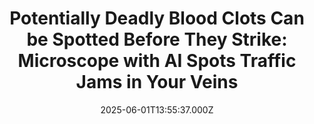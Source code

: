 ---
title: "Potentially Deadly Blood Clots Can be Spotted Before They Strike: Microscope with AI Spots Traffic Jams in Your Veins"
date: 2025-06-01T13:55:37.000Z
category: Human Kindness
externalLink: "https://www.goodnewsnetwork.org/potentially-deadly-blood-clots-can-be-spotted-before-they-strike-microscope-with-ai-spots-traffic-jams-in-your-veins/"
image: ""
excerpt: "Japanese scientists have found a way to observe clotting activity in the blood as it happens, without needing invasive procedures. Using a new type of microscope and artificial intelligence, scientists have shown how platelet “clumping” can be tracked in patients with coronary artery disease, opening the door to safer, more personalized treatment. Platelets are tiny […] The post Potentially Deadly…"
---